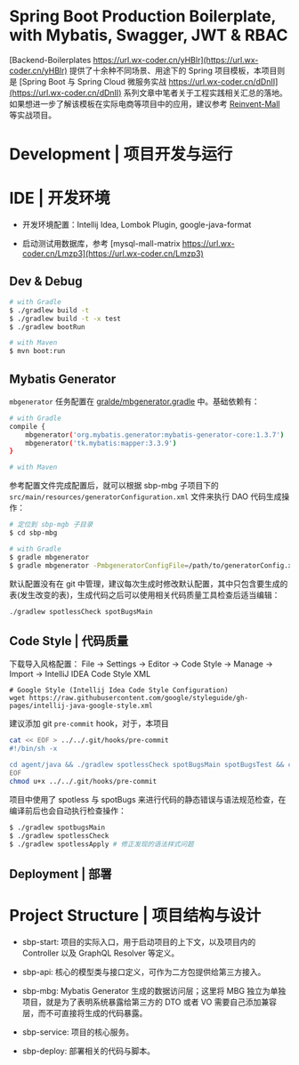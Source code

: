 # Spring Boot Production Boilerplate, with Mybatis, Swagger, JWT & RBAC

[Backend-Boilerplates https://url.wx-coder.cn/yHBlr](https://url.wx-coder.cn/yHBlr)  提供了十余种不同场景、用途下的 Spring 项目模板，本项目则是 [Spring Boot 与 Spring Cloud 微服务实战 https://url.wx-coder.cn/dDnII](https://url.wx-coder.cn/dDnII) 系列文章中笔者关于工程实践相关汇总的落地。如果想进一步了解该模板在实际电商等项目中的应用，建议参考 [Reinvent-Mall](https://github.com/wx-chevalier/Reinvent-Mall) 等实战项目。 

# Development | 项目开发与运行

# IDE | 开发环境

- 开发环境配置：Intellij Idea, Lombok Plugin, google-java-format

- 启动测试用数据库，参考 [mysql-mall-matrix https://url.wx-coder.cn/Lmzp3](https://url.wx-coder.cn/Lmzp3)

## Dev & Debug

```sh
# with Gradle
$ ./gradlew build -t
$ ./gradlew build -t -x test
$ ./gradlew bootRun

# with Maven
$ mvn boot:run
```

## Mybatis Generator

`mbgenerator` 任务配置在 [gralde/mbgenerator.gradle](gralde/mbgenerator.gradle) 中。基础依赖有：

```bash
# with Gradle
compile {
    mbgenerator('org.mybatis.generator:mybatis-generator-core:1.3.7')
    mbgenerator('tk.mybatis:mapper:3.3.9')
}

# with Maven
```

参考配置文件完成配置后，就可以根据 sbp-mbg 子项目下的 `src/main/resources/generatorConfiguration.xml` 文件来执行 DAO 代码生成操作：

```bash
# 定位到 sbp-mgb 子目录
$ cd sbp-mbg

# with Gradle
$ gradle mbgenerator
$ gradle mbgenerator -PmbgeneratorConfigFile=/path/to/generatorConfig.xml

```

默认配置没有在 git 中管理，建议每次生成时修改默认配置，其中只包含要生成的表(发生改变的表)，生成代码之后可以使用相关代码质量工具检查后适当编辑：

```
./gradlew spotlessCheck spotBugsMain
```

## Code Style | 代码质量


下载导入风格配置： File -> Settings -> Editor -> Code Style -> Manage -> Import -> IntelliJ IDEA Code Style XML

```
# Google Style (Intellij Idea Code Style Configuration)
wget https://raw.githubusercontent.com/google/styleguide/gh-pages/intellij-java-google-style.xml
```

建议添加 git `pre-commit` hook，对于，本项目

```sh
cat << EOF > ../../.git/hooks/pre-commit
#!/bin/sh -x

cd agent/java && ./gradlew spotlessCheck spotBugsMain spotBugsTest && cd ../..
EOF
chmod u+x ../../.git/hooks/pre-commit
```

项目中使用了 spotless 与 spotBugs 来进行代码的静态错误与语法规范检查，在编译前后也会自动执行检查操作：

```bash
$ ./gradlew spotbugsMain
$ ./gradlew spotlessCheck
$ ./gradlew spotlessApply # 修正发现的语法样式问题
```

## Deployment | 部署

# Project Structure | 项目结构与设计

- sbp-start: 项目的实际入口，用于启动项目的上下文，以及项目内的 Controller 以及 GraphQL Resolver 等定义。

- sbp-api: 核心的模型类与接口定义，可作为二方包提供给第三方接入。

- sbp-mbg: Mybatis Generator 生成的数据访问层；这里将 MBG 独立为单独项目，就是为了表明系统暴露给第三方的 DTO 或者 VO 需要自己添加兼容层，而不可直接将生成的代码暴露。

- sbp-service: 项目的核心服务。

- sbp-deploy: 部署相关的代码与脚本。